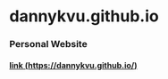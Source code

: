 # dannykvu.github.io
### Personal Website
    
####    [link (https://dannykvu.github.io/)](https://dannykvu.github.io/)
